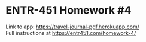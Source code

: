 # ENTR-451 Homework #4
Link to app: https://travel-journal-pgf.herokuapp.com/<br/>
Full instructions at https://entr451.com/homework-4/